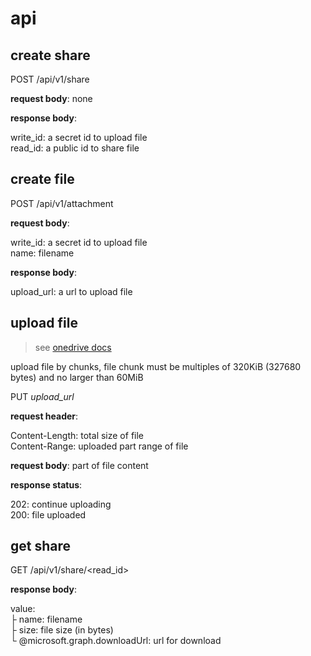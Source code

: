 # api

## create share

POST /api/v1/share

**request body**: none

**response body**:

write_id: a secret id to upload file  
read_id: a public id to share file

## create file

POST /api/v1/attachment

**request body**:

write_id: a secret id to upload file  
name: filename

**response body**:

upload_url: a url to upload file

## upload file

> see [onedrive docs](https://docs.microsoft.com/onedrive/developer/rest-api/api/driveitem_createuploadsession#upload-bytes-to-the-upload-session)

upload file by chunks, file chunk must be multiples of 320KiB (327680 bytes) and no larger than 60MiB

PUT _upload_url_

**request header**:

Content-Length: total size of file  
Content-Range: uploaded part range of file

**request body**: part of file content

**response status**:

202: continue uploading  
200: file uploaded

## get share

GET /api/v1/share/<read_id>

**response body**:

value:  
├ name: filename  
├ size: file size (in bytes)  
└ @microsoft.graph.downloadUrl: url for download
